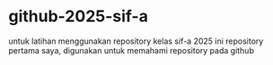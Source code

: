 # github-2025-sif-a
untuk latihan menggunakan repository kelas sif-a 2025
ini repository pertama saya, digunakan untuk memahami repository pada github
